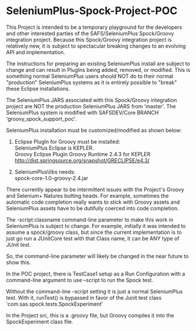 # SeleniumPlus-Spock-Project-POC

This Project is intended to be a temporary playground for the developers and other interested parties of the SAFS/SeleniumPlus Spock/Groovy integration project.  Because this Spock/Groovy integration project is relatively new, it is subject to spectacular breaking changes to an evolving API and implementation.

The instructions for preparing an existing SeleniumPlus install are subject to change and can result in PlugIns being added, removed, or modified.  This is something normal SeleniumPlus users should NOT do to their normal "production" SeleniumPlus systems as it is entirely possible to "break" these Eclipse installations.

The SeleniumPlus JARS associated with this Spock/Groovy integration project are NOT the production SeleniumPlus JARS from 'master'.  The SeleniumPlus system is modified with SAFSDEV/Core BRANCH 'groovy_spock_support_poc'.

SeleniumPlus installation must be customized/modified as shown below:

1. Eclipse PlugIn for Groovy must be installed: <br>
   SeleniumPlus Eclipse is KEPLER.<br>
   Groovy Eclipse Plugin Groovy Runtime 2.4.3 for KEPLER<br>
   http://dist.springsource.org/snapshot/GRECLIPSE/e4.3/<br>


2. SeleniumPlus\libs needs:<br>
   spock-core-1.0-groovy-2.4.jar

There currently appear to be intermittent issues with the Project's Groovy and Selenium+ Natures butting heads.
For example, sometimes the automatic code completion really wants to stick with Groovy assets and SeleniumPlus 
assets have to be dutifully coerced into code completion.

The -script:classname command-line parameter to make this work in SeleniumPlus is subject to change.
For example, initially it was intended to assume a spock/groovy class, but since the current implementation 
is to just go run a JUnitCore test with that Class name, it can be ANY type of JUnit test.

So, the command-line parameter will likely be changed in the near future to show this.

In the POC project, there is TestCase1 setup as a Run Configuration with a command-line argument to use –script to run the Spock test.

Without the command-line –script setting it is just a normal SeleniumPlus test.  With it, runTest() is bypassed in favor of the Junit test class 'com.sas.spock.tests.SpockExperiment'

In the Project src, this is a .groovy file, but Groovy compiles it into the SpockExperiment class file.

